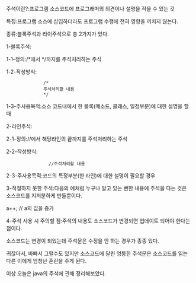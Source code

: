 주석이란?:프로그램 소스코드에 프로그래머의 의견이나 설명을 적을 수 있는 것

특징:프로그램 소스에 삽입하더라도 프로그램 수행에 전혀 영향을 끼치지 않는다.

종류:블록주석과 라이주석으로 총 2가지가 있다.

  1-블록주석:
  
   1-1-정의:/*에서 */까지를 주석처리하는 주석
    
   1-2-작성방식:
    
                  /*
                  주석처리할 내용
                  */
                  
   1-3-주사용목적:소스 코드내에서 한 블록(메소드, 클래스, 일정부분)에 대한 설명을 할 때
    
   2-라인주석:
     
   2-1-정의://에서 해당라인의 끝까지를 주석처리하는 주석
     
   2-2-작성방식:  
       
                    //주석처리할 내용 
     
      
   2-3-주사용목적:코드의 특정부분(한 라인)에 대한 설명이 필요할 경우
      
   3-적절하지 못한 주석:다음의 예처럼 누구나 알고 있는 뻔한 내용에 주석을 다는 것은 소스코드를 지저분하게 만들뿐이다.
  
  a++; // a의 값을 증가
  
  
   4-주석 사용 시 주의할 점:주석의 내용도 소스코드가 변경되면 업데이트 되어야 한다는 점이다.
   
   소스코드는 변경이 되었는데 주석문은 수정을 안 하는 경우가 종종 있다.
   
   귀찮아서, 바빠서 그럴수도 있지만 소스코드에 달린 엉뚱한 주석문은 소스코드를 읽는 다른 이에게 엄청난 혼란을 주게 된다.

 이상 오늘은 java의 주석에 관해 정리해보았다.
